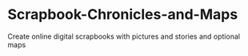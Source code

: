 # Scrapbook-Chronicles-and-Maps
Create online digital scrapbooks with pictures and stories and optional maps
